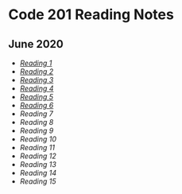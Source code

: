 # Code 201 Reading Notes

## June 2020

* [_Reading 1_](class-01.md)
* [_Reading 2_](class-02.md)
* [_Reading 3_](class-03.md)
* [_Reading 4_](class-04.md)
* [_Reading 5_](class-05.md)
* [_Reading 6_](class-06.md)
* _Reading 7_
* _Reading 8_
* _Reading 9_
* _Reading 10_
* _Reading 11_
* _Reading 12_
* _Reading 13_
* _Reading 14_
* _Reading 15_
